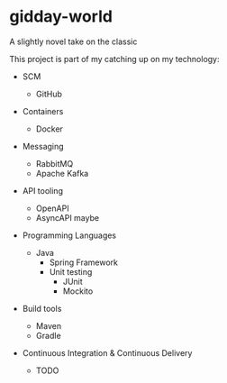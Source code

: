 # gidday-world
A slightly novel take on the classic

This project is part of my catching up on my technology:

- SCM
  - GitHub

- Containers
  - Docker

- Messaging
  - RabbitMQ
  - Apache Kafka

- API tooling
  - OpenAPI
  - AsyncAPI maybe

- Programming Languages
  - Java 
    - Spring Framework
    - Unit testing
      - JUnit
      - Mockito

- Build tools
  - Maven
  - Gradle

- Continuous Integration & Continuous Delivery
  - TODO
